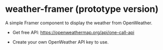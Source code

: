 # weather-framer (prototype version)

A simple Framer component to display the weather from OpenWeather.

* Get free API: https://openweathermap.org/api/one-call-api

* Create your own OpenWeather API key to use.
